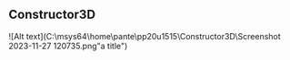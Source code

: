 ## Constructor3D

![Alt text](C:\msys64\home\pante\pp20u1515\Constructor3D\Screenshot 2023-11-27 120735.png"a title")